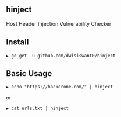 ## hinject
Host Header Injection Vulnerability Checker

## Install
```
▶ go get -u github.com/dwisiswant0/hinject
```

## Basic Usage
```
▶ echo "https://hackerone.com/" | hinject
```
or
```
▶ cat urls.txt | hinject
```